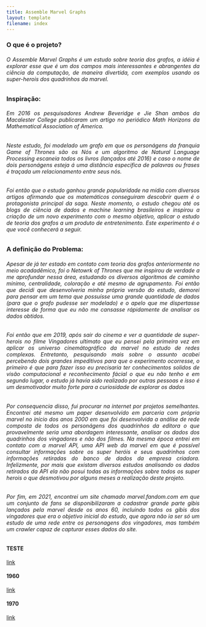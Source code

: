 ```yaml
---
title: Assemble Marvel Graphs
layout: template
filename: index
--- 
```


### **O que é o projeto?**

<div style="text-align: justify">
<h6>
  O Assemble Marvel Graphs é um estudo sobre teoria dos grafos, a idéia é explorar esse que é um dos campos mais interessantes e abrangentes da ciência da computação, de maneira divertida, com exemplos usando os super-herois dos quadrinhos da marvel.
</h6>
</div>

### **Inspiração:**

<div style="text-align: justify">
  <h6>Em 2016 os pesquisadores Andrew Beveridge e Jie Shan ambos da Macalester College publicaram um artigo no periódico Math Horizons da Mathematical Association of America. 
</h6>
<h6>
  Neste estudo, foi modelado um grafo em que os personágens da franquia Game of Thrones são os Nós e um algoritmo de Natural Language Processing escaneia todos os livros (lançados até 2016) e caso o nome de dois personágens esteja á uma distância especifica de palavras ou frases é traçada um relacionamento entre seus nós. 
</h6>
<h6>
  Foi então que o estudo ganhou grande popularidade na mídia com diversos artigos afirmando que os matemáticos conseguiram descobrir quem é o protagonista principal da saga. Neste momento, o estudo chegou até os blogs de ciência de dados e machine learning brasileiros e inspirou a criação de um novo experimento com o mesmo objetivo, aplicar o estudo de teoria dos grafos a um produto de entretenimento. Este experimento é o que você conhecerá a seguir. 
</h6>
</div>

### **A definição do Problema:**

<div style="text-align: justify">
 <h6>Apesar de já ter estado em contato com teoria dos grafos anteriormente no meio acadadêmico, foi o Netowrk of Thrones que me inspirou de verdade a me aprofundar nessa área, estudando os diversos algoritmos de caminho mínimo, centralidade, coloração e até mesmo de agrupamento. Foi então que decidi que desenvolveria minha própria versão do estudo, demorei para pensar em um tema que possuísse uma grande quantidade de dados (para que o grafo pudesse ser modelado) e o apelo que me dispertasse interesse de forma que eu não me cansasse rápidamente de analisar os dados obtidos.
 </h6>
 <h6>Foi então que em 2019, após sair do cinema e ver a quantidade de super-herois no filme Vingadores ultimato que eu pensei pela primeira vez em aplicar os universo cinemátográfico da marvel no estudo de redes complexas. Entretanto, pesquisando mais sobre o assunto acabei percebendo dois grandes impeditivos para que o experimento ocorresse, o primeiro é que para fazer isso eu precisaria ter conhecimentos solidos de visão computacional e reconhecimento fácial o que eu não tenho e em segundo lugar, o estudo já havia sido realizado por outras pessoas e isso é um desmotivador muito forte para a curiosidade de explorar os dados 
 </h6>
 <h6>Por consequencia disso, fui procurar na internet por projetos semelhantes. Encontrei até mesmo um paper desenvolvido em parceria com própria marvel no início dos anos 2000 em que foi desenvolvida a análise de rede composta de todos os personágens dos quadrinhos da editora o que provavelmente seria uma abordagem interessante, analisar os dados dos quadrinhos dos vingadores e não dos filmes. Na mesma época entrei em contato com a marvel API, uma API web da marvel em que é possível consultar informações sobre os super heróis e seus quadrinhos com informações retiradas do banco de dados da empresa criadora. Infelizmente, por mais que existam diversos estudos analisando os dados retirados da API ela não posui todas as informações sobre todos os super herois o que desmotivou por alguns meses a realização deste projeto.
  </h6>
 <h6>Por fim, em 2021, encontrei um site chamado marvel.fandom.com em que um conjunto de fans se disponibilizaram a cadastrar grande parte gibis lançados pela marvel desde os anos 60, incluindo todos os gibis dos vingadores que era o objetivo inicial do estudo, que agora não ia ser só um estudo de uma rede entre os personagens dos vingadores, mas também um crawler capaz de capturar esses dados do site.
  </h6>
</div>

#### TESTE
[link](https://rodrigoch99.github.io/Assemble-Avengers-Graph/teste) 

#### 1960
[link](https://rodrigoch99.github.io/Assemble-Avengers-Graph/grafo) 

#### 1970
[link](https://rodrigoch99.github.io/Assemble-Avengers-Graph/grafo2) 

